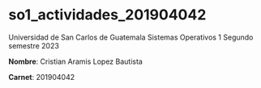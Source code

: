 # so1_actividades_201904042

Universidad de San Carlos de Guatemala
Sistemas Operativos 1 
Segundo semestre 2023 

**Nombre**: Cristian Aramis Lopez Bautista

**Carnet**: 201904042
